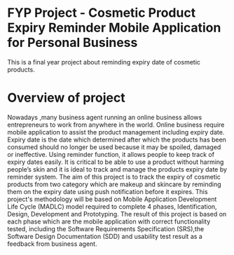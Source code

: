 # FYP Project - Cosmetic Product Expiry Reminder Mobile Application for Personal Business
 This is a final year project about reminding expiry date of cosmetic products.
 
 # Overview of project
 Nowadays ,many business agent running an online business allows entrepreneurs to work from anywhere in the world. Online business require mobile application to assist the product management including expiry date. Expiry date is the date which determined after which the products has been consumed should no longer be used because it may be spoiled, damaged or ineffective. Using reminder function, it allows people to keep track of expiry dates easily. It is critical to be able to use a product without harming people’s skin and it is ideal to track and manage the products expiry date by reminder system. The aim of this project is to track the expiry of cosmetic products from two category which are makeup and skincare by reminding them on the expiry date using push notification before it expires. This project's methodology will be based on Mobile Application Development Life Cycle (MADLC) model required to complete 4 phases, Identification, Design, Development and Prototyping. The result of this project is based on each phase which are the mobile application with correct functionality tested, including the Software Requirements Specification (SRS),the Software Design Documentation (SDD) and usability test result as a feedback from business agent.
